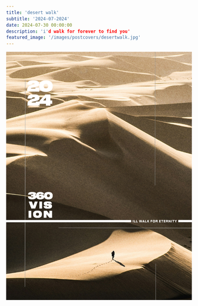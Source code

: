 ```yaml
---
title: 'desert walk'
subtitle: '2024-07-2024'
date: 2024-07-30 00:00:00
description: 'i'd walk for forever to find you'
featured_image: '/images/postcovers/desertwalk.jpg'
---
```



<div class="gallery" data-columns="2">
    <img src="/images/postcovers/desertwalk.jpg">
</div>
